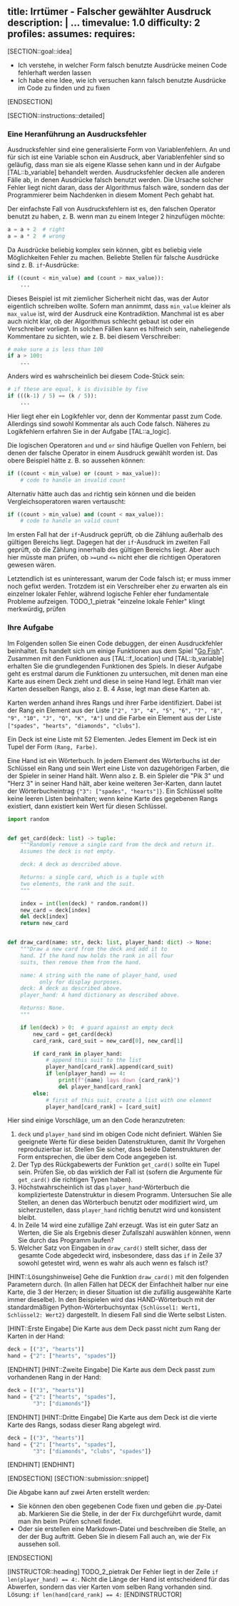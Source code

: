 title: Irrtümer - Falscher gewählter Ausdruck
description: |
  ...
timevalue: 1.0
difficulty: 2
profiles:
assumes:
requires:
---
[SECTION::goal::idea]

- Ich verstehe, in welcher Form falsch benutzte Ausdrücke meinen Code fehlerhaft werden lassen 
- Ich habe eine Idee, wie ich versuchen kann falsch benutzte Ausdrücke im Code zu finden und zu fixen

[ENDSECTION]

[SECTION::instructions::detailed]

### Eine Heranführung an Ausdrucksfehler

Ausdrucksfehler sind eine generalisierte Form von Variablenfehlern.
An und für sich ist eine Variable schon ein Ausdruck, aber Variablenfehler sind so geläufig, 
dass man sie als eigene Klasse sehen kann und in der Aufgabe [TAL::b_variable] behandelt werden.
Ausdrucksfehler decken alle anderen Fälle ab, in denen Ausdrücke falsch benutzt werden.
Die Ursache solcher Fehler liegt nicht daran, dass der Algorithmus falsch wäre, 
sondern das der Programmierer beim Nachdenken in diesem Moment Pech gehabt hat.

Der einfachste Fall von Ausdrucksfehlern ist es, den falschen Operator benutzt zu haben,
z. B. wenn man zu einem Integer 2 hinzufügen möchte:

```python
a = a + 2  # right
a = a * 2  # wrong
```

Da Ausdrücke beliebig komplex sein können, gibt es beliebig viele Möglichkeiten Fehler zu machen.
Beliebte Stellen für falsche Ausdrücke sind z. B. `if`-Ausdrücke:

```python
if ((count < min_value) and (count > max_value)):
    ...
```

Dieses Beispiel ist mit ziemlicher Sicherheit nicht das, was der Autor eigentlich schreiben wollte.
Sofern man annimmt, dass `min_value` kleiner als `max_value` ist, wird der Ausdruck eine Kontradiktion.
Manchmal ist es aber auch nicht klar, ob der Algorithmus schlecht gebaut ist oder ein Verschreiber vorliegt.
In solchen Fällen kann es hilfreich sein, naheliegende Kommentare zu sichten, wie z. B. bei diesem Verschreiber:

```python
# make sure a is less than 100
if a > 100:
    ...
```

Anders wird es wahrscheinlich bei diesem Code-Stück sein:

```python
# if these are equal, k is divisible by five
if (((k-1) / 5) == (k / 5)):
    ...
```

Hier liegt eher ein Logikfehler vor, denn der Kommentar passt zum Code. 
Allerdings sind sowohl Kommentar als auch Code falsch.
Näheres zu Logikfehlern erfahren Sie in der Aufgabe [TAL::a_logic].

Die logischen Operatoren `and` und `or` sind häufige Quellen von Fehlern, 
bei denen der falsche Operator in einem Ausdruck gewählt worden ist.
Das obere Beispiel hätte z. B. so aussehen können:

```python
if ((count < min_value) or (count > max_value)): 
    # code to handle an invalid count
```

Alternativ hätte auch das `and` richtig sein können und die beiden Vergleichsoperatoren waren vertauscht:
```python
if ((count > min_value) and (count < max_value)): 
    # code to handle an valid count
```

Im ersten Fall hat der `if`-Ausdruck geprüft, ob die Zählung außerhalb des gültigen Bereichs liegt.
Dagegen hat der `if`-Ausdruck im zweiten Fall geprüft, ob die Zählung innerhalb des gültigen Bereichs liegt.
Aber auch hier müsste man prüfen, ob `>=`und `<=` nicht eher die richtigen Operatoren gewesen wären.

Letztendlich ist es uninteressant, warum der Code falsch ist; er muss immer noch gefixt werden.
Trotzdem ist ein Verschreiber eher zu erwarten als ein einzelner lokaler Fehler, während logische Fehler
eher fundamentale Probleme aufzeigen.
TODO_1_pietrak "einzelne lokale Fehler" klingt merkwürdig, prüfen

### Ihre Aufgabe

Im Folgenden sollen Sie einen Code debuggen, der einen Ausdruckfehler beinhaltet.
Es handelt sich um einige Funktionen aus dem Spiel "[Go Fish](https://en.wikipedia.org/wiki/Go_Fish)".
Zusammen mit den Funktionen aus [TAL::f_location] und [TAL::b_variable] 
erhalten Sie die grundlegenden Funktionen des Spiels.
In dieser Aufgabe geht es erstmal darum die Funktionen zu untersuchen,
mit denen man eine Karte aus einem Deck zieht und diese in seine Hand legt.
Erhält man vier Karten desselben Rangs, also z. B. 4 Asse, legt man diese Karten ab.  

Karten werden anhand ihres Rangs und ihrer Farbe identifiziert.
Dabei ist der Rang ein Element aus der Liste `["2", "3", "4", "5", "6", "7", "8", "9", "10", "J", "Q", "K", "A"]`
und die Farbe ein Element aus der Liste `["spades", "hearts", "diamonds", "clubs"]`.

Ein Deck ist eine Liste mit 52 Elementen.
Jedes Element im Deck ist ein Tupel der Form `(Rang, Farbe)`.

Eine Hand ist ein Wörterbuch.
In jedem Element des Wörterbuchs ist der Schlüssel ein Rang und sein Wert eine Liste von
dazugehörigen Farben, die der Spieler in seiner Hand hält.
Wenn also z. B. ein Spieler die "Pik 3" und "Herz 3" in seiner Hand hält, aber keine weiteren 3er-Karten,
dann lautet der Wörterbucheintrag `{"3": ["spades", "hearts"]}`.
Ein Schlüssel sollte keine leeren Listen beinhalten; 
wenn keine Karte des gegebenen Rangs existiert, dann existiert kein Wert für diesen Schlüssel.

```python
import random


def get_card(deck: list) -> tuple:
    """Randomly remove a single card from the deck and return it.
    Assumes the deck is not empty.

    deck: A deck as described above.

    Returns: a single card, which is a tuple with
    two elements, the rank and the suit.
    """

    index = int(len(deck) * random.random())
    new_card = deck[index]
    del deck[index]
    return new_card


def draw_card(name: str, deck: list, player_hand: dict) -> None:
    """Draw a new card from the deck and add it to
    hand. If the hand now holds the rank in all four
    suits, then remove them from the hand.

    name: A string with the name of player_hand, used
          only for display purposes.
    deck: A deck as described above.
    player_hand: A hand dictionary as described above.

    Returns: None.
    """

    if len(deck) > 0:  # guard against an empty deck
        new_card = get_card(deck)
        card_rank, card_suit = new_card[0], new_card[1]

        if card_rank in player_hand:
            # append this suit to the list
            player_hand[card_rank].append(card_suit)
            if len(player_hand) == 4:
                print(f"{name} lays down {card_rank}")
                del player_hand[card_rank]
        else:
            # first of this suit, create a list with one element
            player_hand[card_rank] = [card_suit]
```

Hier sind einige Vorschläge, um an den Code heranzutreten:

1. `deck` und `player_hand` sind im obigen Code nicht definiert. 
   Wählen Sie geeignete Werte für diese beiden Datenstrukturen, damit Ihr Vorgehen reproduzierbar ist.
   Stellen Sie sicher, dass beide Datenstrukturen der Form entsprechen, die über dem Code angegeben ist.
2. Der Typ des Rückgabewerts der Funktion `get_card()` sollte ein Tupel sein.
   Prüfen Sie, ob das wirklich der Fall ist (sofern die Argumente für `get_card()` die richtigen Typen haben).
3. Höchstwahrscheinlich ist das `player_hand`-Wörterbuch die komplizierteste Datenstruktur in diesem Programm.
   Untersuchen Sie alle Stellen, an denen das Wörterbuch benutzt oder modifiziert wird, 
   um sicherzustellen, dass `player_hand` richtig benutzt wird und konsistent bleibt.
4. In Zeile 14 wird eine zufällige Zahl erzeugt.
   Was ist ein guter Satz an Werten, die Sie als Ergebnis dieser Zufallszahl auswählen können,
   wenn Sie durch das Programm laufen?
5. Welcher Satz von Eingaben in `draw_card()` stellt sicher, dass der gesamte Code abgedeckt wird,
   insbesondere, dass das `if` in Zeile 37 sowohl getestet wird, wenn es wahr als auch wenn es falsch ist?


[HINT::Lösungshinweise]
Gehe die Funktion `draw_card()` mit den folgenden Parametern durch. 
(In allen Fällen hat DECK der Einfachheit halber nur eine Karte, die 3 der Herzen; 
in dieser Situation ist die zufällig ausgewählte Karte immer dieselbe). 
In den Beispielen wird das HAND-Wörterbuch mit der standardmäßigen Python-Wörterbuchsyntax 
`{Schlüssel1: Wert1, Schlüssel2: Wert2}` dargestellt. 
In diesem Fall sind die Werte selbst Listen.

[HINT::Erste Eingabe]
Die Karte aus dem Deck passt nicht zum Rang der Karten in der Hand:
```python
deck = [("3", "hearts")]
hand = {"2": ["hearts", "spades"]}
```
[ENDHINT]
[HINT::Zweite Eingabe]
Die Karte aus dem Deck passt zum vorhandenen Rang in der Hand:
```python
deck = [("3", "hearts")]
hand = {"2": ["hearts", "spades"],
        "3": ["diamonds"]}
```
[ENDHINT]
[HINT::Dritte Eingabe]
Die Karte aus dem Deck ist die vierte Karte des Rangs, sodass dieser Rang abgelegt wird.
```python
deck = [("3", "hearts")]
hand = {"2": ["hearts", "spades"],
        "3": ["diamonds", "clubs", "spades"]}
```
[ENDHINT]
[ENDHINT]

[ENDSECTION]
[SECTION::submission::snippet]

Die Abgabe kann auf zwei Arten erstellt werden:

- Sie können den oben gegebenen Code fixen und geben die .py-Datei ab.
  Markieren Sie die Stelle, in der der Fix durchgeführt wurde, damit man ihn beim Prüfen schnell findet.
- Oder sie erstellen eine Markdown-Datei und beschreiben die Stelle, an der der Bug auftritt.
  Geben Sie in diesem Fall auch an, wie der Fix aussehen soll.

[ENDSECTION]

[INSTRUCTOR::heading]
TODO_2_pietrak Der Fehler liegt in der Zeile `if len(player_hand) == 4:`. 
               Nicht die Länge der Hand ist entscheidend für das Abwerfen, sondern das vier Karten vom 
               selben Rang vorhanden sind. 
               Lösung: `if len(hand[card_rank] == 4:`
[ENDINSTRUCTOR]
